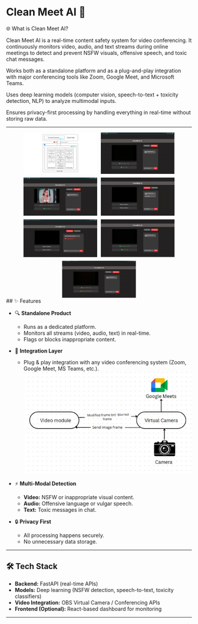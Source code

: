 # Clean Meet AI 🚀

🌐 What is Clean Meet AI?

Clean Meet AI is a real-time content safety system for video conferencing. It continuously monitors video, audio, and text streams during online meetings to detect and prevent NSFW visuals, offensive speech, and toxic chat messages.

Works both as a standalone platform and as a plug-and-play integration with major conferencing tools like Zoom, Google Meet, and Microsoft Teams.

Uses deep learning models (computer vision, speech-to-text + toxicity detection, NLP) to analyze multimodal inputs.

Ensures privacy-first processing by handling everything in real-time without storing raw data.

---
<div style="display: flex; flex-wrap: wrap; gap: 10px; justify-content: center;">

  <img src="assets/arch1.jpeg" alt="Architecture" width="200"/>
  <img src="assets/videosc1.png" alt="Video Scan 1" width="200"/>
  <img src="assets/videosc2.png" alt="Video Scan 2" width="200"/>
  <img src="assets/textsc1.png" alt="Text Scan 1" width="200"/>
  <img src="assets/text2.png" alt="Text Scan 2" width="200"/>
  <img src="assets/audio1.png" alt="Audio Scan 1" width="200"/>
  <img src="assets/audio2.png" alt="Audio Scan 2" width="200"/>

</div>
## ✨ Features

- 🔍 **Standalone Product**  
  - Runs as a dedicated platform.  
  - Monitors all streams (video, audio, text) in real-time.  
  - Flags or blocks inappropriate content.  

- 🔗 **Integration Layer**  
  - Plug & play integration with any video conferencing system (Zoom, Google Meet, MS Teams, etc.).  
  ![Integration Platforms](assets/googleMeet_ing.jpeg)

- ⚡ **Multi-Modal Detection**  
  - **Video:** NSFW or inappropriate visual content.  
  - **Audio:** Offensive language or vulgar speech.  
  - **Text:** Toxic messages in chat.  

- 🔒 **Privacy First**  
  - All processing happens securely.  
  - No unnecessary data storage.  

---

## 🛠️ Tech Stack

- **Backend:** FastAPI (real-time APIs)  
- **Models:** Deep learning (NSFW detection, speech-to-text, toxicity classifiers)  
- **Video Integration:** OBS Virtual Camera / Conferencing APIs  
- **Frontend (Optional):** React-based dashboard for monitoring  

---
